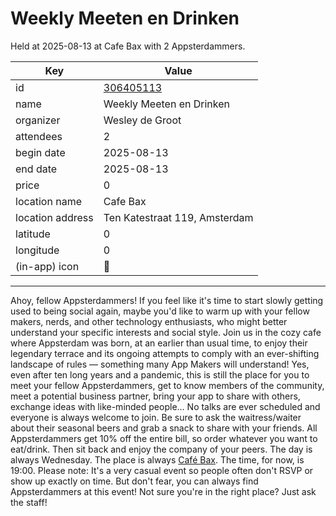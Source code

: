 # Weekly Meeten en Drinken
Held at 2025-08-13 at Cafe Bax with 2 Appsterdammers.
        
|Key|Value
|---|---|
|id|[306405113](https://www.meetup.com/appsterdam/events/306405113/)|
|name|Weekly Meeten en Drinken|
|organizer|Wesley de Groot|
|attendees|2|
|begin date|2025-08-13|
|end date|2025-08-13|
|price|0|
|location name|Cafe Bax|
|location address|Ten Katestraat 119, Amsterdam|
|latitude|0|
|longitude|0|
|(in-app) icon|🍺|

---

Ahoy, fellow Appsterdammers!
If you feel like it's time to start slowly getting used to being social again, maybe you'd like to warm up with your fellow makers, nerds, and other technology enthusiasts, who might better understand your specific interests and social style.
Join us in the cozy cafe where Appsterdam was born, at an earlier than usual time, to enjoy their legendary terrace and its ongoing attempts to comply with an ever-shifting landscape of rules — something many App Makers will understand!
Yes, even after ten long years and a pandemic, this is still the place for you to meet your fellow Appsterdammers, get to know members of the community, meet a potential business partner, bring your app to share with others, exchange ideas with like-minded people... No talks are ever scheduled and everyone is always welcome to join.
Be sure to ask the waitress/waiter about their seasonal beers and grab a snack to share with your friends. All Appsterdammers get 10% off the entire bill, so order whatever you want to eat/drink. Then sit back and enjoy the company of your peers.
The day is always Wednesday. The place is always [Café Bax](http://www.cafebax.nl/). The time, for now, is 19:00.
Please note: It's a very casual event so people often don't RSVP or show up exactly on time. But don't fear, you can always find Appsterdammers at this event! Not sure you're in the right place? Just ask the staff!
